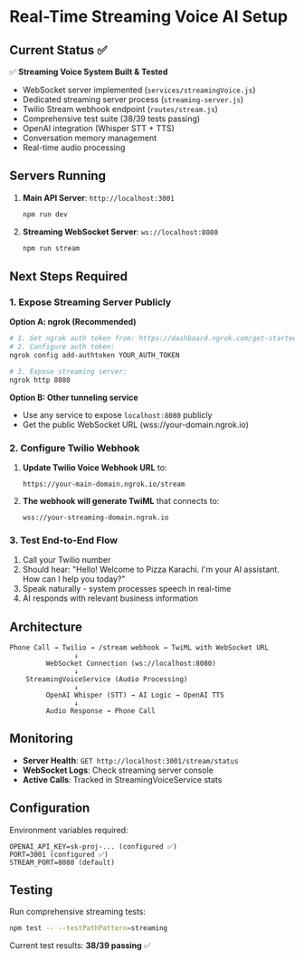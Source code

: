 # Real-Time Streaming Voice AI Setup

## Current Status ✅

✅ **Streaming Voice System Built & Tested**
- WebSocket server implemented (`services/streamingVoice.js`)
- Dedicated streaming server process (`streaming-server.js`)
- Twilio Stream webhook endpoint (`routes/stream.js`)
- Comprehensive test suite (38/39 tests passing)
- OpenAI integration (Whisper STT + TTS)
- Conversation memory management
- Real-time audio processing

## Servers Running

1. **Main API Server**: `http://localhost:3001`
   ```bash
   npm run dev
   ```

2. **Streaming WebSocket Server**: `ws://localhost:8080`
   ```bash
   npm run stream
   ```

## Next Steps Required

### 1. Expose Streaming Server Publicly

**Option A: ngrok (Recommended)**
```bash
# 1. Get ngrok auth token from: https://dashboard.ngrok.com/get-started/your-authtoken
# 2. Configure auth token:
ngrok config add-authtoken YOUR_AUTH_TOKEN

# 3. Expose streaming server:
ngrok http 8080
```

**Option B: Other tunneling service**
- Use any service to expose `localhost:8080` publicly
- Get the public WebSocket URL (wss://your-domain.ngrok.io)

### 2. Configure Twilio Webhook

1. **Update Twilio Voice Webhook URL** to:
   ```
   https://your-main-domain.ngrok.io/stream
   ```

2. **The webhook will generate TwiML** that connects to:
   ```
   wss://your-streaming-domain.ngrok.io
   ```

### 3. Test End-to-End Flow

1. Call your Twilio number
2. Should hear: "Hello! Welcome to Pizza Karachi. I'm your AI assistant. How can I help you today?"
3. Speak naturally - system processes speech in real-time
4. AI responds with relevant business information

## Architecture

```
Phone Call → Twilio → /stream webhook → TwiML with WebSocket URL
                ↓
         WebSocket Connection (ws://localhost:8080)
                ↓
    StreamingVoiceService (Audio Processing)
                ↓
         OpenAI Whisper (STT) → AI Logic → OpenAI TTS
                ↓
         Audio Response → Phone Call
```

## Monitoring

- **Server Health**: `GET http://localhost:3001/stream/status`
- **WebSocket Logs**: Check streaming server console
- **Active Calls**: Tracked in StreamingVoiceService stats

## Configuration

Environment variables required:
```env
OPENAI_API_KEY=sk-proj-... (configured ✅)
PORT=3001 (configured ✅)
STREAM_PORT=8080 (default)
```

## Testing

Run comprehensive streaming tests:
```bash
npm test -- --testPathPattern=streaming
```

Current test results: **38/39 passing** ✅